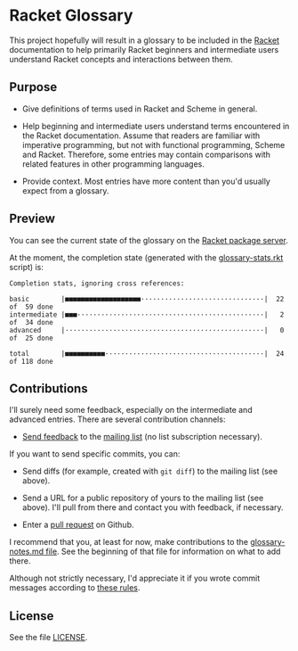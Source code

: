 # Racket Glossary

This project hopefully will result in a glossary to be included in the
[Racket](https://racket-lang.org/) documentation to help primarily Racket
beginners and intermediate users understand Racket concepts and interactions
between them.

## Purpose

- Give definitions of terms used in Racket and Scheme in general.

- Help beginning and intermediate users understand terms encountered in the
  Racket documentation. Assume that readers are familiar with imperative
  programming, but not with functional programming, Scheme and Racket.
  Therefore, some entries may contain comparisons with related features in
  other programming languages.

- Provide context. Most entries have more content than you'd usually expect
  from a glossary.

## Preview

You can see the current state of the glossary on the [Racket package
server](https://docs.racket-lang.org/racket-glossary/).

At the moment, the completion state (generated with the
[glossary-stats.rkt](./glossary-stats.rkt) script) is:

```text
Completion stats, ignoring cross references:

basic        |■■■■■■■■■■■■■■■■■■■·······························|  22 of  59 done
intermediate |■■■···············································|   2 of  34 done
advanced     |··················································|   0 of  25 done

total        |■■■■■■■■■■········································|  24 of 118 done
```

## Contributions

I'll surely need some feedback, especially on the intermediate and advanced
entries. There are several contribution channels:

- [Send feedback](mailto:~sschwarzer/racket-glossary@lists.sr.ht) to the
  [mailing list](https://lists.sr.ht/~sschwarzer/racket-glossary) (no list
  subscription necessary).

If you want to send specific commits, you can:

- Send diffs (for example, created with `git diff`) to the mailing list (see
  above).

- Send a URL for a public repository of yours to the mailing list (see
  above). I'll pull from there and contact you with feedback, if necessary.

- Enter a [pull request](https://github.com/sschwarzer/racket-glossary) on
  Github.

I recommend that you, at least for now, make contributions to the
[glossary-notes.md file](./glossary-notes.md). See the beginning of that file
for information on what to add there.

Although not strictly necessary, I'd appreciate it if you wrote commit messages
according to [these rules](https://cbea.ms/git-commit/#seven-rules).

## License

See the file [LICENSE](./LICENSE).
